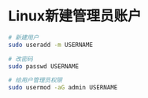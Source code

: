 # Linux新建管理员账户


```sh
# 新建用户
sudo useradd -m USERNAME

# 改密码
sudo passwd USERNAME

# 给用户管理员权限
sudo usermod -aG admin USERNAME
```